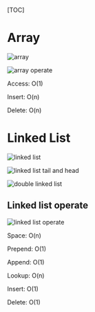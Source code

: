 [TOC]

# Array

![array](https://blog-1300663127.cos.ap-shanghai.myqcloud.com/BackEnd_Notes/array.png)

![array operate](https://blog-1300663127.cos.ap-shanghai.myqcloud.com/BackEnd_Notes/arrayoperate.png)

Access: O(1)

Insert: O(n)

Delete: O(n)



# Linked List

![linked list](https://blog-1300663127.cos.ap-shanghai.myqcloud.com/BackEnd_Notes/linkedlist.png)

![linked list tail and head](https://blog-1300663127.cos.ap-shanghai.myqcloud.com/BackEnd_Notes/linkedListTailAndHead.png)

![double linked list](https://blog-1300663127.cos.ap-shanghai.myqcloud.com/BackEnd_Notes/doubleLinkedList.png)

## Linked list operate

![linked list operate](https://blog-1300663127.cos.ap-shanghai.myqcloud.com/BackEnd_Notes/linkedlistoperate.png)

Space: O(n)

Prepend: O(1)

Append: O(1)

Lookup: O(n)

Insert: O(1)

Delete: O(1)
